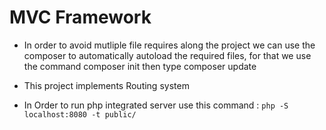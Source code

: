 # MVC Framework

- In order to avoid mutliple file requires along the project we can use the composer to automatically autoload the required files, for that we use the command composer init then type composer update

- This project implements Routing system

- In Order to run php integrated server use this command :
    <code>php -S localhost:8080 -t public/<code>

